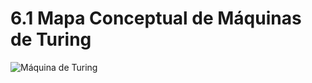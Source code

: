 # 6.1 Mapa Conceptual de Máquinas de Turing

![Máquina de Turing](https://github.com/UrielAhumada/Lenguajes_Automatas1/assets/160798678/dab6b65d-8103-4684-9821-d4e9eafe76b0)
